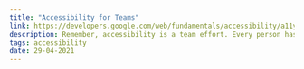 ```yaml
---
title: "Accessibility for Teams"
link: https://developers.google.com/web/fundamentals/accessibility/a11y-for-teams
description: Remember, accessibility is a team effort. Every person has a role to play. This article outlines criteria for each of the major disciplines (project manager, UX designer, and developer) so that they can work to incorporate accessibility best practices into their process.
tags: accessibility
date: 29-04-2021
---
```

